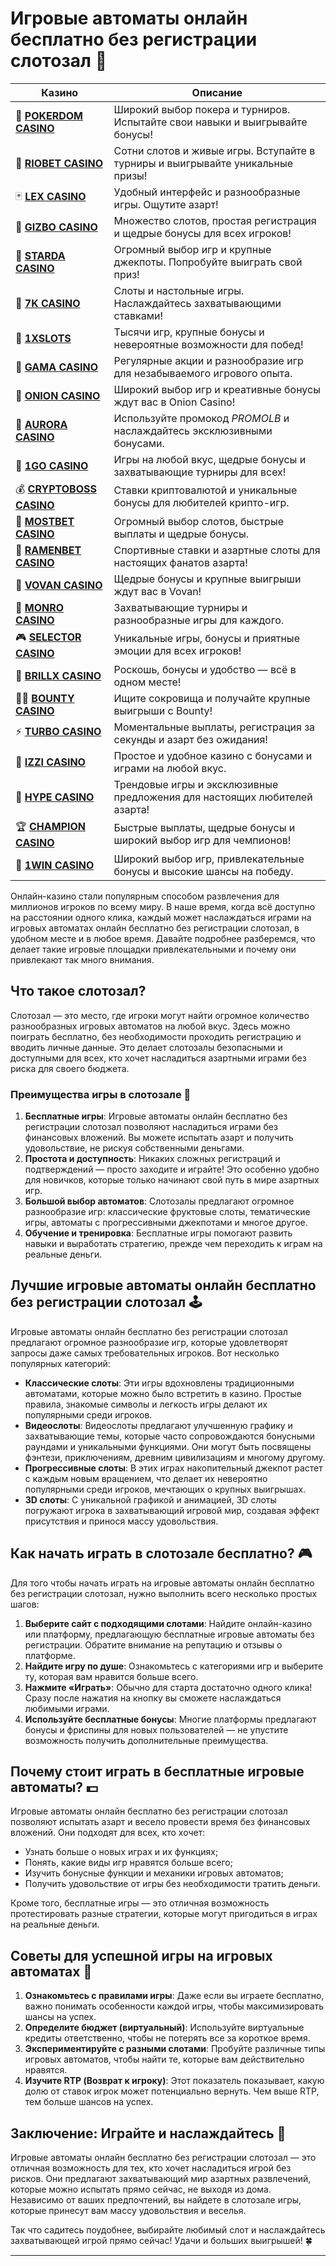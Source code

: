 # Игровые автоматы онлайн бесплатно без регистрации слотозал 🎰
| Казино | Описание |
|--------|----------|
| 🎲 **[POKERDOM CASINO](https://brandplay.link/Bxg7SC7H)** | Широкий выбор покера и турниров. Испытайте свои навыки и выигрывайте бонусы! |
| 🌟 **[RIOBET CASINO](https://brandplay.link/dtx89f2L)** | Сотни слотов и живые игры. Вступайте в турниры и выигрывайте уникальные призы! |
| 🃏 **[LEX CASINO](https://brandplay.link/2HFTmBc8)** | Удобный интерфейс и разнообразные игры. Ощутите азарт! |
| 🎰 **[GIZBO CASINO](https://gizbo-tea02.com/c8e962e89)** | Множество слотов, простая регистрация и щедрые бонусы для всех игроков! |
| 🌠 **[STARDA CASINO](https://brandplay.link/cpFQbWKn)** | Огромный выбор игр и крупные джекпоты. Попробуйте выиграть свой приз! |
| 🎲 **[7K CASINO](https://brandplay.link/dd46bNgD)** | Слоты и настольные игры. Наслаждайтесь захватывающими ставками! |
| 💎 **[1XSLOTS](https://brandplay.link/R4xfxqdm)** | Тысячи игр, крупные бонусы и невероятные возможности для побед! |
| 🎰 **[GAMA CASINO](https://brandplay.link/zrZpLFTP)** | Регулярные акции и разнообразие игр для незабываемого игрового опыта. |
| 🧅 **[ONION CASINO](https://obclk001-2d.top/click?offer_id=986&partner_id=10542&landing_id=1798&utm_medium=affiliate&sub_1=oncasino3)** | Широкий выбор игр и креативные бонусы ждут вас в Onion Casino! |
| 🌌 **[AURORA CASINO](https://10trafic-stat2.com/click/668546566bcc6313411604c7/6766/15114/subaccount?promocode=PROMOLB)** | Используйте промокод *PROMOLB* и наслаждайтесь эксклюзивными бонусами. |
| 🚀 **[1GO CASINO](https://1go-ircp01.com/ce015f410)** | Игры на любой вкус, щедрые бонусы и захватывающие турниры для всех! |
| 💰 **[CRYPTOBOSS CASINO](https://cryptobossc.online/d847bcfa9)** | Ставки криптовалютой и уникальные бонусы для любителей крипто-игр. |
| 🎲 **[MOSTBET CASINO](https://ktbtis024ifqfn0mst.com/beQs)** | Огромный выбор слотов, быстрые выплаты и щедрые бонусы. |
| 🍜 **[RAMENBET CASINO](https://get.saltyram.com/ru/registration?apkpop=0&partner=p24970p3296034p5526)** | Спортивные ставки и азартные слоты для настоящих фанатов азарта! |
| 🎉 **[VOVAN CASINO](https://vovan.site/d098ab058)** | Щедрые бонусы и крупные выигрыши ждут вас в Vovan! |
| 🎰 **[MONRO CASINO](https://mnr-ircp01.com/c3ce72a2c)** | Захватывающие турниры и разнообразные игры для каждого. |
| 🎮 **[SELECTOR CASINO](https://gosel.pl/SELVK)** | Уникальные игры, бонусы и приятные эмоции для всех игроков! |
| 💎 **[BRILLX CASINO](https://brillx.pub/BRIVK)** | Роскошь, бонусы и удобство — всё в одном месте! |
| 🏴‍☠️ **[BOUNTY CASINO](https://bounty-casino.de/BOVK)** | Ищите сокровища и получайте крупные выигрыши с Bounty! |
| ⚡ **[TURBO CASINO](https://turbo-casino.pro/TURVK)** | Моментальные выплаты, регистрация за секунды и азарт без ожидания! |
| 🧩 **[IZZI CASINO](https://izzi-fr03.com/ca7c8a7b7)** | Простое и удобное казино с бонусами и играми на любой вкус. |
| 🎉 **[HYPE CASINO](https://hypekaz.com/dc2f44ad0)** | Трендовые игры и эксклюзивные предложения для настоящих любителей азарта! |
| 🏆 **[CHAMPION CASINO](https://champcasino.ink/pobeda/doa-hats?p80412p305331p112c)** | Быстрые выплаты, щедрые бонусы и широкий выбор игр для чемпионов! |
| 🎰 **[1WIN CASINO](https://brandplay.link/6F5VqbyZ)** | Широкий выбор игр, привлекательные бонусы и высокие шансы на победу. |

Онлайн-казино стали популярным способом развлечения для миллионов игроков по всему миру. В наше время, когда всё доступно на расстоянии одного клика, каждый может наслаждаться играми на игровых автоматах онлайн бесплатно без регистрации слотозал, в удобном месте и в любое время. Давайте подробнее разберемся, что делает такие игровые площадки привлекательными и почему они привлекают так много внимания.

## Что такое слотозал?

Слотозал — это место, где игроки могут найти огромное количество разнообразных игровых автоматов на любой вкус. Здесь можно поиграть бесплатно, без необходимости проходить регистрацию и вводить личные данные. Это делает слотозалы безопасными и доступными для всех, кто хочет насладиться азартными играми без риска для своего бюджета.

### Преимущества игры в слотозале 🎲

1. **Бесплатные игры**: Игровые автоматы онлайн бесплатно без регистрации слотозал позволяют насладиться играми без финансовых вложений. Вы можете испытать азарт и получить удовольствие, не рискуя собственными деньгами.
2. **Простота и доступность**: Никаких сложных регистраций и подтверждений — просто заходите и играйте! Это особенно удобно для новичков, которые только начинают свой путь в мире азартных игр.
3. **Большой выбор автоматов**: Слотозалы предлагают огромное разнообразие игр: классические фруктовые слоты, тематические игры, автоматы с прогрессивными джекпотами и многое другое.
4. **Обучение и тренировка**: Бесплатные игры помогают развить навыки и выработать стратегию, прежде чем переходить к играм на реальные деньги.

## Лучшие игровые автоматы онлайн бесплатно без регистрации слотозал 🕹️

Игровые автоматы онлайн бесплатно без регистрации слотозал предлагают огромное разнообразие игр, которые удовлетворят запросы даже самых требовательных игроков. Вот несколько популярных категорий:

- **Классические слоты**: Эти игры вдохновлены традиционными автоматами, которые можно было встретить в казино. Простые правила, знакомые символы и легкость игры делают их популярными среди игроков.
- **Видеослоты**: Видеослоты предлагают улучшенную графику и захватывающие темы, которые часто сопровождаются бонусными раундами и уникальными функциями. Они могут быть посвящены фэнтези, приключениям, древним цивилизациям и многому другому.
- **Прогрессивные слоты**: В этих играх накопительный джекпот растет с каждым новым вращением, что делает их невероятно популярными среди игроков, мечтающих о крупных выигрышах.
- **3D слоты**: С уникальной графикой и анимацией, 3D слоты погружают игрока в захватывающий игровой мир, создавая эффект присутствия и принося массу удовольствия.

## Как начать играть в слотозале бесплатно? 🎮

Для того чтобы начать играть на игровые автоматы онлайн бесплатно без регистрации слотозал, нужно выполнить всего несколько простых шагов:

1. **Выберите сайт с подходящими слотами**: Найдите онлайн-казино или платформу, предлагающую бесплатные игровые автоматы без регистрации. Обратите внимание на репутацию и отзывы о платформе.
2. **Найдите игру по душе**: Ознакомьтесь с категориями игр и выберите ту, которая вам нравится больше всего.
3. **Нажмите «Играть»**: Обычно для старта достаточно одного клика! Сразу после нажатия на кнопку вы сможете наслаждаться любимыми играми.
4. **Используйте бесплатные бонусы**: Многие платформы предлагают бонусы и фриспины для новых пользователей — не упустите возможность получить дополнительные преимущества.

## Почему стоит играть в бесплатные игровые автоматы? 💵

Игровые автоматы онлайн бесплатно без регистрации слотозал позволяют испытать азарт и весело провести время без финансовых вложений. Они подходят для всех, кто хочет:

- Узнать больше о новых играх и их функциях;
- Понять, какие виды игр нравятся больше всего;
- Изучить бонусные функции и механики игровых автоматов;
- Получить удовольствие от игры без необходимости тратить деньги.

Кроме того, бесплатные игры — это отличная возможность протестировать разные стратегии, которые могут пригодиться в играх на реальные деньги.

## Советы для успешной игры на игровых автоматах 🧠

1. **Ознакомьтесь с правилами игры**: Даже если вы играете бесплатно, важно понимать особенности каждой игры, чтобы максимизировать шансы на успех.
2. **Определите бюджет (виртуальный)**: Используйте виртуальные кредиты ответственно, чтобы не потерять все за короткое время.
3. **Экспериментируйте с разными слотами**: Пробуйте различные типы игровых автоматов, чтобы найти те, которые вам действительно нравятся.
4. **Изучите RTP (Возврат к игроку)**: Этот показатель показывает, какую долю от ставок игрок может потенциально вернуть. Чем выше RTP, тем больше шансов на успех.

## Заключение: Играйте и наслаждайтесь 🎉

Игровые автоматы онлайн бесплатно без регистрации слотозал — это отличная возможность для тех, кто хочет насладиться игрой без рисков. Они предлагают захватывающий мир азартных развлечений, которые можно испытать прямо сейчас, не выходя из дома. Независимо от ваших предпочтений, вы найдете в слотозале игры, которые принесут вам массу удовольствия и веселья. 

Так что садитесь поудобнее, выбирайте любимый слот и наслаждайтесь захватывающей игрой прямо сейчас! Удачи и больших выигрышей! 🍀

---


